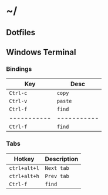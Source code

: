 # ~/
## Dotfiles

## Windows Terminal
### Bindings
|  Key  | Desc |
| ----- | ----------- |
| `Ctrl-c`    | `copy`      |
| `Ctrl-v`    | `paste`     |
| `Ctrl-f`    | `find`      |
| ----------- | ----------- |
| `Ctrl-f`    | `find`      |

### Tabs

|      Hotkey     | Description |
| ------------ | ----------- |
| `ctrl+alt+l` | `Next tab`      |
| `ctrl+alt+h`    | `Prev tab`     |
| `Ctrl-f`    | `find`      |

